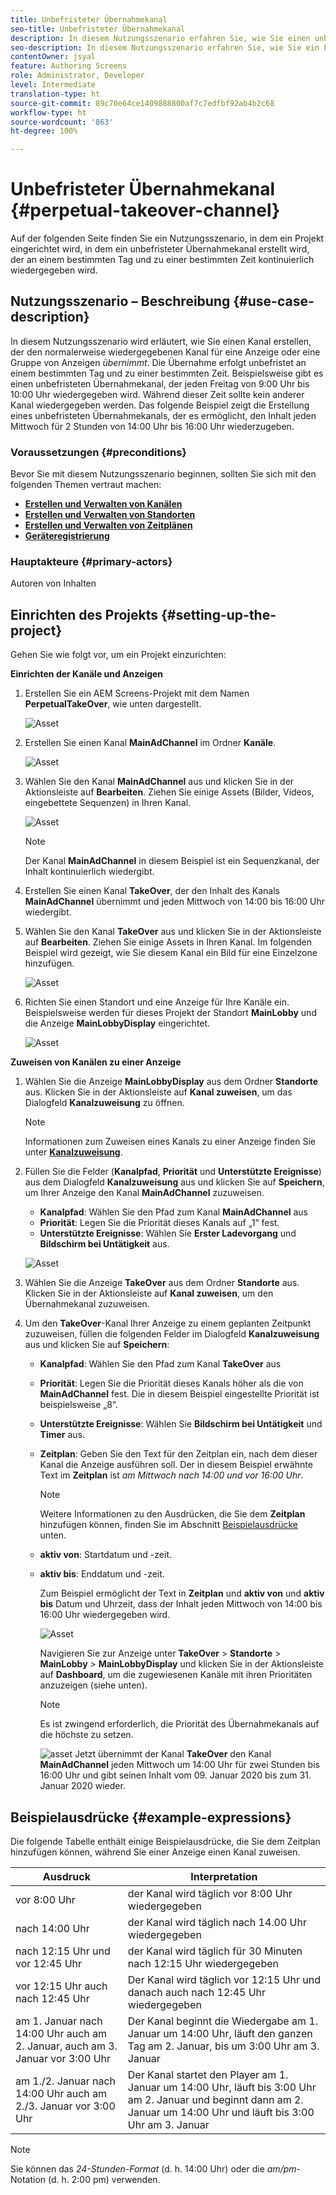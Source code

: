 ```yaml
---
title: Unbefristeter Übernahmekanal
seo-title: Unbefristeter Übernahmekanal
description: In diesem Nutzungsszenario erfahren Sie, wie Sie einen unbefristeten Übernahmekanal erstellen.
seo-description: In diesem Nutzungsszenario erfahren Sie, wie Sie ein Projekt einrichten, in dem ein unbefristeter Übernahmekanal erstellt wird, der an einem bestimmten Tag und zu einer bestimmten Zeit kontinuierlich wiedergegeben wird.
contentOwner: jsyal
feature: Authoring Screens
role: Administrator, Developer
level: Intermediate
translation-type: ht
source-git-commit: 89c70e64ce1409888800af7c7edfbf92ab4b2c68
workflow-type: ht
source-wordcount: '863'
ht-degree: 100%

---
```



# Unbefristeter Übernahmekanal {#perpetual-takeover-channel}

Auf der folgenden Seite finden Sie ein Nutzungsszenario, in dem ein Projekt eingerichtet wird, in dem ein unbefristeter Übernahmekanal erstellt wird, der an einem bestimmten Tag und zu einer bestimmten Zeit kontinuierlich wiedergegeben wird.

## Nutzungsszenario – Beschreibung {#use-case-description}

In diesem Nutzungsszenario wird erläutert, wie Sie einen Kanal erstellen, der den normalerweise wiedergegebenen Kanal für eine Anzeige oder eine Gruppe von Anzeigen *übernimmt*. Die Übernahme erfolgt unbefristet an einem bestimmten Tag und zu einer bestimmten Zeit.
Beispielsweise gibt es einen unbefristeten Übernahmekanal, der jeden Freitag von 9:00 Uhr bis 10:00 Uhr wiedergegeben wird. Während dieser Zeit sollte kein anderer Kanal wiedergegeben werden. Das folgende Beispiel zeigt die Erstellung eines unbefristeten Übernahmekanals, der es ermöglicht, den Inhalt jeden Mittwoch für 2 Stunden von 14:00 Uhr bis 16:00 Uhr wiederzugeben.

### Voraussetzungen {#preconditions}

Bevor Sie mit diesem Nutzungsszenario beginnen, sollten Sie sich mit den folgenden Themen vertraut machen:

* **[Erstellen und Verwalten von Kanälen](managing-channels.md)**
* **[Erstellen und Verwalten von Standorten](managing-locations.md)**
* **[Erstellen und Verwalten von Zeitplänen](managing-schedules.md)**
* **[Geräteregistrierung](device-registration.md)**

### Hauptakteure {#primary-actors}

Autoren von Inhalten

## Einrichten des Projekts {#setting-up-the-project}

Gehen Sie wie folgt vor, um ein Projekt einzurichten:

**Einrichten der Kanäle und Anzeigen**

1. Erstellen Sie ein AEM Screens-Projekt mit dem Namen **PerpetualTakeOver**, wie unten dargestellt.

   ![Asset](assets/p_usecase1.png)

1. Erstellen Sie einen Kanal **MainAdChannel** im Ordner **Kanäle**.

   ![Asset](assets/p_usecase2.png)

1. Wählen Sie den Kanal **MainAdChannel** aus und klicken Sie in der Aktionsleiste auf **Bearbeiten**. Ziehen Sie einige Assets (Bilder, Videos, eingebettete Sequenzen) in Ihren Kanal.

   ![Asset](assets/p_usecase3.png)


   >[!NOTE]
   >Der Kanal **MainAdChannel** in diesem Beispiel ist ein Sequenzkanal, der Inhalt kontinuierlich wiedergibt.

1. Erstellen Sie einen Kanal **TakeOver**, der den Inhalt des Kanals **MainAdChannel** übernimmt und jeden Mittwoch von 14:00 bis 16:00 Uhr wiedergibt.

1. Wählen Sie den Kanal **TakeOver** aus und klicken Sie in der Aktionsleiste auf **Bearbeiten**. Ziehen Sie einige Assets in Ihren Kanal. Im folgenden Beispiel wird gezeigt, wie Sie diesem Kanal ein Bild für eine Einzelzone hinzufügen.

   ![Asset](assets/p_usecase4.png)

1. Richten Sie einen Standort und eine Anzeige für Ihre Kanäle ein. Beispielsweise werden für dieses Projekt der Standort **MainLobby** und die Anzeige **MainLobbyDisplay** eingerichtet.

   ![Asset](assets/p_usecase5.png)

**Zuweisen von Kanälen zu einer Anzeige**

1. Wählen Sie die Anzeige **MainLobbyDisplay** aus dem Ordner **Standorte** aus. Klicken Sie in der Aktionsleiste auf **Kanal zuweisen**, um das Dialogfeld **Kanalzuweisung** zu öffnen.

   >[!NOTE]
   >Informationen zum Zuweisen eines Kanals zu einer Anzeige finden Sie unter **[Kanalzuweisung](channel-assignment.md)**.

1. Füllen Sie die Felder (**Kanalpfad**, **Priorität** und **Unterstützte Ereignisse**) aus dem Dialogfeld **Kanalzuweisung** aus und klicken Sie auf **Speichern**, um Ihrer Anzeige den Kanal **MainAdChannel** zuzuweisen.

   * **Kanalpfad**: Wählen Sie den Pfad zum Kanal **MainAdChannel** aus
   * **Priorität**: Legen Sie die Priorität dieses Kanals auf „1“ fest.
   * **Unterstützte Ereignisse**: Wählen Sie **Erster Ladevorgang** und **Bildschirm bei Untätigkeit** aus.

   ![Asset](assets/p_usecase6.png)

1. Wählen Sie die Anzeige **TakeOver** aus dem Ordner **Standorte** aus. Klicken Sie in der Aktionsleiste auf **Kanal zuweisen**, um den Übernahmekanal zuzuweisen.

1. Um den **TakeOver**-Kanal Ihrer Anzeige zu einem geplanten Zeitpunkt zuzuweisen, füllen die folgenden Felder im Dialogfeld **Kanalzuweisung** aus und klicken Sie auf **Speichern**:

   * **Kanalpfad**: Wählen Sie den Pfad zum Kanal **TakeOver** aus
   * **Priorität**: Legen Sie die Priorität dieses Kanals höher als die von **MainAdChannel** fest. Die in diesem Beispiel eingestellte Priorität ist beispielsweise „8“.
   * **Unterstützte Ereignisse**: Wählen Sie **Bildschirm bei Untätigkeit** und **Timer** aus.
   * **Zeitplan**: Geben Sie den Text für den Zeitplan ein, nach dem dieser Kanal die Anzeige ausführen soll. Der in diesem Beispiel erwähnte Text im **Zeitplan** ist *am Mittwoch nach 14:00 und vor 16:00 Uhr*.

      >[!NOTE]
      >Weitere Informationen zu den Ausdrücken, die Sie dem **Zeitplan** hinzufügen können, finden Sie im Abschnitt [Beispielausdrücke](#example-expressions) unten.
   * **aktiv von**: Startdatum und -zeit.
   * **aktiv bis**: Enddatum und -zeit.

      Zum Beispiel ermöglicht der Text in **Zeitplan** und **aktiv von** und **aktiv bis** Datum und Uhrzeit, dass der Inhalt jeden Mittwoch von 14:00 bis 16:00 Uhr wiedergegeben wird.


      ![Asset](assets/p_usecase7.png)

      Navigieren Sie zur Anzeige unter **TakeOver** > **Standorte** > **MainLobby** > **MainLobbyDisplay** und klicken Sie in der Aktionsleiste auf **Dashboard**, um die zugewiesenen Kanäle mit ihren Prioritäten anzuzeigen (siehe unten).

      >[!NOTE]
      >Es ist zwingend erforderlich, die Priorität des Übernahmekanals auf die höchste zu setzen.

      ![asset](assets/p_usecase8.png)
Jetzt übernimmt der Kanal **TakeOver** den Kanal **MainAdChannel** jeden Mittwoch um 14:00 Uhr für zwei Stunden bis 16:00 Uhr und gibt seinen Inhalt vom 09. Januar 2020 bis zum 31. Januar 2020 wieder.

## Beispielausdrücke {#example-expressions}

Die folgende Tabelle enthält einige Beispielausdrücke, die Sie dem Zeitplan hinzufügen können, während Sie einer Anzeige einen Kanal zuweisen.

| **Ausdruck** | **Interpretation** |
|---|---|
| vor 8:00 Uhr | der Kanal wird täglich vor 8:00 Uhr wiedergegeben |
| nach 14:00 Uhr | der Kanal wird täglich nach 14.00 Uhr wiedergegeben |
| nach 12:15 Uhr und vor 12:45 Uhr | der Kanal wird täglich für 30 Minuten nach 12:15 Uhr wiedergegeben |
| vor 12:15 Uhr auch nach 12:45 Uhr | Der Kanal wird täglich vor 12:15 Uhr und danach auch nach 12:45 Uhr wiedergegeben |
| am 1. Januar nach 14:00 Uhr auch am 2. Januar, auch am 3. Januar vor 3:00 Uhr | Der Kanal beginnt die Wiedergabe am 1. Januar um 14:00 Uhr, läuft den ganzen Tag am 2. Januar, bis um 3:00 Uhr am 3. Januar |
| am 1./2. Januar nach 14:00 Uhr auch am 2./3. Januar vor 3:00 Uhr | Der Kanal startet den Player am 1. Januar um 14:00 Uhr, läuft bis 3:00 Uhr am 2. Januar und beginnt dann am 2. Januar um 14:00 Uhr und läuft bis 3:00 Uhr am 3. Januar |

>[!NOTE]
>
>Sie können das _24-Stunden-Format_ (d. h. 14:00 Uhr) oder die *am/pm*-Notation (d. h. 2:00 pm) verwenden.
